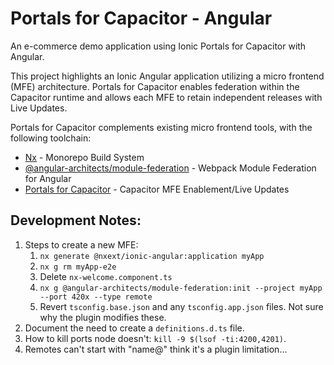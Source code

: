 # Portals for Capacitor - Angular

An e-commerce demo application using Ionic Portals for Capacitor with Angular.

This project highlights an Ionic Angular application utilizing a micro frontend (MFE) architecture. Portals for Capacitor enables federation within the Capacitor runtime and allows each MFE to retain independent releases with Live Updates.

Portals for Capacitor complements existing micro frontend tools, with the following toolchain:

- [Nx](https://nx.dev/) - Monorepo Build System
- [@angular-architects/module-federation](https://github.com/angular-architects/module-federation-plugin) - Webpack Module Federation for Angular
- [Portals for Capacitor](https://ionic.io/docs/portals/for-capacitor/overview) - Capacitor MFE Enablement/Live Updates

## Development Notes:

1. Steps to create a new MFE:
   1. `nx generate @nxext/ionic-angular:application myApp`
   2. `nx g rm myApp-e2e`
   3. Delete `nx-welcome.component.ts`
   4. `nx g @angular-architects/module-federation:init --project myApp --port 420x --type remote`
   5. Revert `tsconfig.base.json` and any `tsconfig.app.json` files. Not sure why the plugin modifies these.
2. Document the need to create a `definitions.d.ts` file.
3. How to kill ports node doesn't: `kill -9 $(lsof -ti:4200,4201)`.
4. Remotes can't start with "name@" think it's a plugin limitation...
